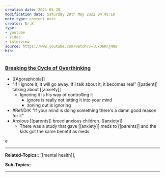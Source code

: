 ```yaml
---
creation date: 2021-05-29
modification date: Saturday 29th May 2021 04:48:18
note-type: content-note
creator: Dr.K
type: 
- youtube
- video
- interview
source: https://www.youtube.com/watch?v=lUxU6KnjNNs
bib:
---
```


### [Breaking the Cycle of Overthinking](https://www.youtube.com/watch?v=lUxU6KnjNNs)

- [[Agoraphobia]]
- "If I ignore it, it will go away. If I talk about it, it becomes real" [[patient]] talking about [[anxiety]]
    - Ignoring it is his way of controlling it
        - ignore is really not letting it into your mind
        - zoning out is ignoring
- #Ref/DrK "If your mind is doing something there's a damn good reason for it"
- Anxious [[parents]] breed anxious children. [[anxiety]]
    - There was a study that gave [[anxiety]] meds to [[parents]] and the kids got the same benefit as meds

e

---



**Related-Topics**:: [[mental health]], 
	
**Sub-Topics**::
	
--- 



